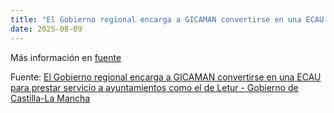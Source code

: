 ```yaml
---
title: "El Gobierno regional encarga a GICAMAN convertirse en una ECAU para prestar servicio a ayuntamientos como el de Letur - Gobierno de Castilla-La Mancha"
date: 2025-08-09
---
```


Más información en [fuente](https://news.google.com/rss/articles/CBMi6AFBVV95cUxQSFBsdG9aNUFwbnJCbzhlQm9ZWmk0aWJVY3FrdHJOV2hrY05JNWc0Z0pEN0xvVmlYc2pzZUYxUWswZ3oxZ2lDV1ZkdUptN3c2YkczbkdxcjBObF9RcVhoY0s2eDJ0SVgzNk44S2JaLTZ5MnlVVHUzN2w0SWU2dDJWQUhhR3V5QWxxY0pkeE9jemthY05yUHVDM1VyRUNLWXB4ZklHMW1ob3U5RGdKT0JEM3NUNzlCU3pDNXhEZm1RSWNJcmlDT0Z6bHRqa29DMXphdVE1S3p5djN1OXd3Vktxd2FFSmF0R0dp?oc=5)

Fuente: [El Gobierno regional encarga a GICAMAN convertirse en una ECAU para prestar servicio a ayuntamientos como el de Letur - Gobierno de Castilla-La Mancha](https://news.google.com/rss/articles/CBMi6AFBVV95cUxQSFBsdG9aNUFwbnJCbzhlQm9ZWmk0aWJVY3FrdHJOV2hrY05JNWc0Z0pEN0xvVmlYc2pzZUYxUWswZ3oxZ2lDV1ZkdUptN3c2YkczbkdxcjBObF9RcVhoY0s2eDJ0SVgzNk44S2JaLTZ5MnlVVHUzN2w0SWU2dDJWQUhhR3V5QWxxY0pkeE9jemthY05yUHVDM1VyRUNLWXB4ZklHMW1ob3U5RGdKT0JEM3NUNzlCU3pDNXhEZm1RSWNJcmlDT0Z6bHRqa29DMXphdVE1S3p5djN1OXd3Vktxd2FFSmF0R0dp?oc=5)
